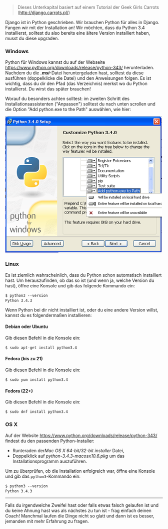 > Dieses Unterkapital basiert auf einem Tutorial der Geek Girls Carrots (http://django.carrots.pl/)

Django ist in Python geschrieben. Wir brauchen Python für alles in Django. Fangen wir mit der Installation an! Wir möchten, dass du Python 3.4 installierst, solltest du also bereits eine ältere Version installiert haben, musst du diese upgraden.

### Windows

Python für Windows kannst du auf der Webseite https://www.python.org/downloads/release/python-343/ herunterladen. Nachdem du die ***.msi***-Datei heruntergeladen hast, solltest du diese ausführen (doppelklicke die Datei) und den Anweisungen folgen. Es ist wichtig, dass du dir den Pfad (das Verzeichnis) merkst wo du Python installierst. Du wirst das später brauchen!

Worauf du besonders achten solltest: im zweiten Schritt des Installationsassistenten ("Anpassen") solltest du nach unten scrollen und die Option "Add python.exe to the Path" auswählen, wie hier:

![Vergiss nicht Python zu dem Pfad hinzuzufügen](../python_installation/images/add_python_to_windows_path.png)

### Linux

Es ist ziemlich wahrscheinlich, dass du Python schon automatisch installiert hast. Um herauszufinden, ob das so ist (und wenn ja, welche Version du hast), öffne eine Konsole und gib das folgende Kommando ein:

    $ python3 --version
    Python 3.4.3


Wenn Python bei dir nicht installiert ist, oder du eine andere Version willst, kannst du es folgendermaßen installieren:

#### Debian oder Ubuntu

Gib diesen Befehl in die Konsole ein:

    $ sudo apt-get install python3.4


#### Fedora (bis zu 21)

Gib diesen Befehl in die Konsole ein:

    $ sudo yum install python3.4


#### Fedora (22+)

Gib diesen Befehl in die Konsole ein:

    $ sudo dnf install python3.4


### OS X

Auf der Website https://www.python.org/downloads/release/python-343/ findest du den passenden Python-Installer:

  * Runteraden der*Mac OS X 64-bit/32-bit installer* Datei,
  * Doppelklick auf *python-3.4.3-macosx10.6.pkg* um das Installationsprogramm auszuführen.

Um zu überprüfen, ob die Installation erfolgreich war, öffne eine Konsole und gib das `python3`-Kommando ein:

    $ python3 --version
    Python 3.4.3


* * *

Falls du irgendwelche Zweifel hast oder falls etwas falsch gelaufen ist und du keine Ahnung hast was als nächstes zu tun ist - frag einfach deinen Coach! Manchmal laufen die Dinge nicht so glatt und dann ist es besser, jemanden mit mehr Erfahrung zu fragen.
